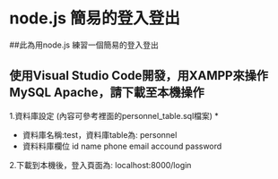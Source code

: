 node.js 簡易的登入登出
===
##此為用node.js 練習一個簡易的登入登出
## 使用Visual Studio Code開發，用XAMPP來操作MySQL Apache，請下載至本機操作

1.資料庫設定 (內容可參考裡面的personnel_table.sql檔案)
*  
  * 資料庫名稱:test，資料庫table為: personnel
  * 資料料庫欄位 id name phone email accound password

2.下載到本機後，登入頁面為: localhost:8000/login


